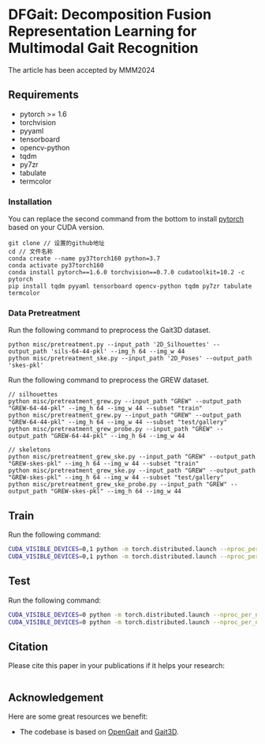 # DFGait: Decomposition Fusion Representation Learning for Multimodal Gait Recognition 
The article has been accepted by MMM2024

## Requirements
- pytorch >= 1.6
- torchvision
- pyyaml
- tensorboard
- opencv-python
- tqdm
- py7zr
- tabulate
- termcolor

### Installation
You can replace the second command from the bottom to install
[pytorch](https://pytorch.org/get-started/previous-versions/#v110) 
based on your CUDA version.

```
git clone // 设置的github地址
cd // 文件名称
conda create --name py37torch160 python=3.7
conda activate py37torch160
conda install pytorch==1.6.0 torchvision==0.7.0 cudatoolkit=10.2 -c pytorch
pip install tqdm pyyaml tensorboard opencv-python tqdm py7zr tabulate termcolor
```

### Data Pretreatment

Run the following command to preprocess the Gait3D dataset.
```
python misc/pretreatment.py --input_path '2D_Silhouettes' --output_path 'sils-64-44-pkl' --img_h 64 --img_w 44
python misc/pretreatment_ske.py --input_path '2D_Poses' --output_path 'skes-pkl'
```

Run the following command to preprocess the GREW dataset.

```
// silhouettes
python misc/pretreatment_grew.py --input_path "GREW" --output_path "GREW-64-44-pkl" --img_h 64 --img_w 44 --subset "train"
python misc/pretreatment_grew.py --input_path "GREW" --output_path "GREW-64-44-pkl" --img_h 64 --img_w 44 --subset "test/gallery"
python misc/pretreatment_grew_probe.py --input_path "GREW" --output_path "GREW-64-44-pkl" --img_h 64 --img_w 44

// skeletons
python misc/pretreatment_grew_ske.py --input_path "GREW" --output_path "GREW-skes-pkl" --img_h 64 --img_w 44 --subset "train"
python misc/pretreatment_grew_ske.py --input_path "GREW" --output_path "GREW-skes-pkl" --img_h 64 --img_w 44 --subset "test/gallery"
python misc/pretreatment_grew_ske_probe.py --input_path "GREW" --output_path "GREW-skes-pkl" --img_h 64 --img_w 44
```

## Train

Run the following command:
```bash
CUDA_VISIBLE_DEVICES=0,1 python -m torch.distributed.launch --nproc_per_node=2 lib/main.py --cfgs ./config/MsaffGait_Gait3D.yaml --phase train
CUDA_VISIBLE_DEVICES=0,1 python -m torch.distributed.launch --nproc_per_node=2 lib/main.py --cfgs ./config/MsaffGait_GREW.yaml --phase train
```

## Test
Run the following command:
```bash
CUDA_VISIBLE_DEVICES=0 python -m torch.distributed.launch --nproc_per_node=1 lib/main.py --cfgs ./config/MsaffGait_Gait3D.yaml --phase test
CUDA_VISIBLE_DEVICES=0 python -m torch.distributed.launch --nproc_per_node=1 lib/main.py --cfgs ./config/MsaffGait_GREW.yaml --phase test
```

## Citation
Please cite this paper in your publications if it helps your research:

```BibTeX
```

## Acknowledgement
Here are some great resources we benefit:

- The codebase is based on [OpenGait](https://github.com/ShiqiYu/OpenGait) and [Gait3D](https://gait3d.github.io).

  
